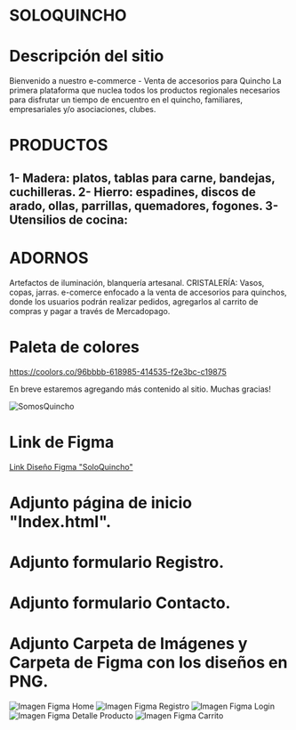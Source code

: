 # SOLOQUINCHO

# Descripción del sitio
Bienvenido a nuestro e-commerce - Venta de accesorios para Quincho
La primera plataforma que nuclea todos los productos regionales necesarios para disfrutar un tiempo de encuentro en el quincho, familiares, empresariales y/o asociaciones, clubes. 

# PRODUCTOS
1- Madera: platos, tablas para carne, bandejas, cuchilleras.
2- Hierro: espadines, discos de arado, ollas, parrillas, quemadores, fogones.
3- Utensilios de cocina:
-----------------------------------------------------------------------------
# ADORNOS
Artefactos de iluminación, blanquería artesanal.
CRISTALERÍA: Vasos, copas, jarras.
e-comerce enfocado a la venta de accesorios para quinchos, donde los usuarios podrán realizar pedidos, agregarlos al carrito de compras y pagar a través de Mercadopago.

# Paleta de colores
https://coolors.co/96bbbb-618985-414535-f2e3bc-c19875

En breve estaremos agregando más contenido al sitio.
Muchas gracias!

![SomosQuincho](imagenes/Portada-para-post-TERRAZA-Y-CONSULTORES-2.webp)

# Link de Figma
[Link Diseño Figma "SoloQuincho"](https://www.figma.com/file/kUZNGqNlKHxvI3xaJBf5ST/Dise%C3%B1o-e-commerce-OscarMarmeli?type%3Ddesign%26node-id%3D0-1%26t%3D1KHIjD4YdHNJeAPo-0)

# Adjunto página de inicio "Index.html".
# Adjunto formulario Registro.
# Adjunto formulario Contacto.
# Adjunto Carpeta de Imágenes y Carpeta de Figma con los diseños en PNG.
![Imagen Figma Home](figma/HOME%20-%20desktop.png)
![Imagen Figma Registro](figma/REGISTER.png)
![Imagen Figma Login](figma/LOGIN.png)
![Imagen Figma Detalle Producto](figma/DETAIL-PRODUCT.png)
![Imagen Figma Carrito](figma/CARRITO.png)


